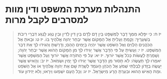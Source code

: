# התנהלות מערכת המשפט ודין מוות למסרבים לקבל מרות

> יז ח: כִּי יִפָּלֵא מִמְּךָ דָבָר לַמִּשְׁפָּט בֵּין דָּם לְדָם בֵּין דִּין לְדִין וּבֵין נֶגַע לָנֶגַע דִּבְרֵי רִיבֹת בִּשְׁעָרֶיךָ:  וְקַמְתָּ וְעָלִיתָ אֶל הַמָּקוֹם אֲשֶׁר יִבְחַר יְהוָה אֱלֹהֶיךָ בּוֹ.
> יז ט: וּבָאתָ אֶל הַכֹּהֲנִים הַלְוִיִּם וְאֶל הַשֹּׁפֵט אֲשֶׁר יִהְיֶה בַּיָּמִים הָהֵם; וְדָרַשְׁתָּ וְהִגִּידוּ לְךָ אֵת דְּבַר הַמִּשְׁפָּט.
> יז י: וְעָשִׂיתָ עַל פִּי הַדָּבָר אֲשֶׁר יַגִּידוּ לְךָ מִן הַמָּקוֹם הַהוּא אֲשֶׁר יִבְחַר יְהוָה; וְשָׁמַרְתָּ לַעֲשׂוֹת כְּכֹל אֲשֶׁר יוֹרוּךָ.
> יז יא: עַל פִּי הַתּוֹרָה אֲשֶׁר יוֹרוּךָ וְעַל הַמִּשְׁפָּט אֲשֶׁר יֹאמְרוּ לְךָ תַּעֲשֶׂה:  לֹא תָסוּר מִן הַדָּבָר אֲשֶׁר יַגִּידוּ לְךָ יָמִין וּשְׂמֹאל.
> יז יב: וְהָאִישׁ אֲשֶׁר יַעֲשֶׂה בְזָדוֹן לְבִלְתִּי שְׁמֹעַ אֶל הַכֹּהֵן הָעֹמֵד לְשָׁרֶת שָׁם אֶת יְהוָה אֱלֹהֶיךָ אוֹ אֶל הַשֹּׁפֵט וּמֵת הָאִישׁ הַהוּא וּבִעַרְתָּ הָרָע מִיִּשְׂרָאֵל.
> יז יג: וְכָל הָעָם יִשְׁמְעוּ וְיִרָאוּ; וְלֹא יְזִידוּן עוֹד.
 

